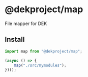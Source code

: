 # @dekproject/map

File mapper for DEK

## Install

```js
import map from "@dekproject/map";

(async () => {
    map("./src/mymodules");
})();
```
